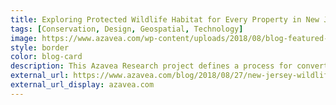 ```yaml
---
title: Exploring Protected Wildlife Habitat for Every Property in New Jersey
tags: [Conservation, Design, Geospatial, Technology]
image: https://www.azavea.com/wp-content/uploads/2018/08/blog-featured-image-blog01-500x310.png
style: border
color: blog-card
description: This Azavea Research project defines a process for converting big data files to vector tiles and allows a user to identify habitat areas in need of protection.
external_url: https://www.azavea.com/blog/2018/08/27/new-jersey-wildlife-habitat/
external_url_display: azavea.com
---
```

